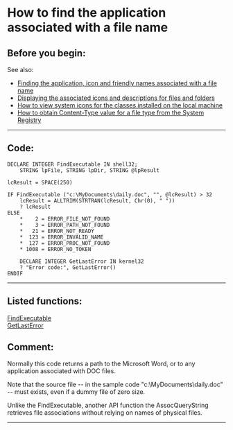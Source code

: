 <link rel="stylesheet" type="text/css" href="../css/win32api.css">  
<link rel="stylesheet" href="https://cdnjs.cloudflare.com/ajax/libs/font-awesome/4.7.0/css/font-awesome.min.css">

# How to find the application associated with a file name

## Before you begin:
See also:

* [Finding the application, icon and friendly names associated with a file name](sample_584.md)  
* [Displaying the associated icons and descriptions for files and folders](sample_530.md)  
* [How to view system icons for the classes installed on the local machine](sample_544.md)  
* [How to obtain Content-Type value for a file type from the System Registry](sample_468.md)  
  
***  


## Code:
```foxpro  
DECLARE INTEGER FindExecutable IN shell32;
	STRING lpFile, STRING lpDir, STRING @lpResult

lcResult = SPACE(250)

IF FindExecutable ("c:\MyDocuments\daily.doc", "", @lcResult) > 32
	lcResult = ALLTRIM(STRTRAN(lcResult, Chr(0), " "))
	? lcResult
ELSE
	*    2 = ERROR_FILE_NOT_FOUND
	*    3 = ERROR_PATH_NOT_FOUND
	*   21 = ERROR_NOT_READY
	*  123 = ERROR_INVALID_NAME
	*  127 = ERROR_PROC_NOT_FOUND
	* 1008 = ERROR_NO_TOKEN

	DECLARE INTEGER GetLastError IN kernel32
	? "Error code:", GetLastError()
ENDIF  
```  
***  


## Listed functions:
[FindExecutable](../libraries/shell32/FindExecutable.md)  
[GetLastError](../libraries/kernel32/GetLastError.md)  

## Comment:
Normally this code returns a path to the Microsoft Word, or to any application associated with DOC files.   
  
Note that the source file -- in the sample code "c:\MyDocuments\daily.doc" -- must exists, even if a dummy file of zero size.  
  
Unlike the FindExecutable, another API function the AssocQueryString retrieves file associations without relying on names of physical files.  
  
***  

